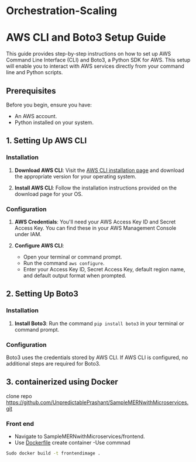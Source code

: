 # Orchestration-Scaling
# AWS CLI and Boto3 Setup Guide

This guide provides step-by-step instructions on how to set up AWS Command Line Interface (CLI) and Boto3, a Python SDK for AWS. This setup will enable you to interact with AWS services directly from your command line and Python scripts.

## Prerequisites

Before you begin, ensure you have:
- An AWS account.
- Python installed on your system.

## 1. Setting Up AWS CLI

### Installation

1. **Download AWS CLI**: Visit the [AWS CLI installation page](https://aws.amazon.com/cli/) and download the appropriate version for your operating system.

2. **Install AWS CLI**: Follow the installation instructions provided on the download page for your OS.

### Configuration

1. **AWS Credentials**: You'll need your AWS Access Key ID and Secret Access Key. You can find these in your AWS Management Console under IAM.

2. **Configure AWS CLI**:
   - Open your terminal or command prompt.
   - Run the command `aws configure`.
   - Enter your Access Key ID, Secret Access Key, default region name, and default output format when prompted.

## 2. Setting Up Boto3

### Installation

1. **Install Boto3**: Run the command `pip install boto3` in your terminal or command prompt.

### Configuration

Boto3 uses the credentials stored by AWS CLI. If AWS CLI is configured, no additional steps are required for Boto3.

## 3. containerized using Docker
clone repo https://github.com/UnpredictablePrashant/SampleMERNwithMicroservices.git
### Front end
- Navigate to SampleMERNwithMicroservices/frontend.
- Use [Dockerfile](https://github.com/patilajayv/Orchestration-Scaling/blob/main/frontend/Dockerfile) create container
-Use commnad
 ```bash
Sudo docker build -t frontendimage .

